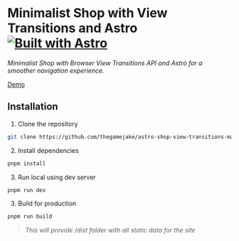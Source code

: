 # Minimalist Shop with View Transitions and Astro [![Built with Astro](https://astro.badg.es/v2/built-with-astro/tiny.svg)](https://astro.build)

*Minimalist Shop with Browser View Transitions API and Astro for a smoother navigation experience.*

[Demo](https://astro-shop-view-transitions-master.vercel.app)

## Installation

1. Clone the repository

```bash
git clone https://github.com/thegamejake/astro-shop-view-transitions-master
```

2. Install dependencies

```bash
pnpm install
```

3. Run local using dev server

```bash
pnpm run dev
```

3. Build for production
```bash
pnpm run build
```
> *This will provide /dist folder with all static data for the site*
